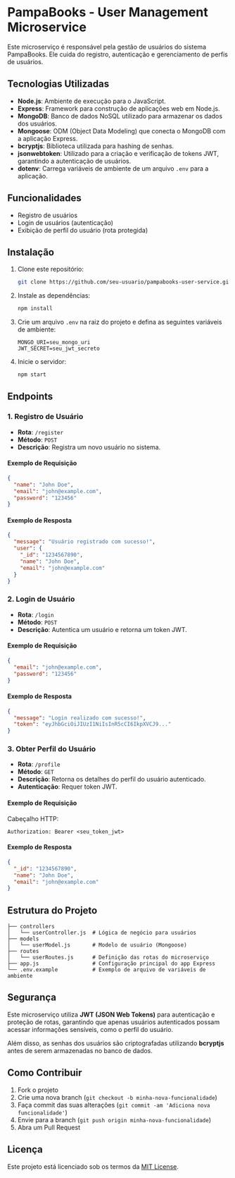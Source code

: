 
# PampaBooks - User Management Microservice

Este microserviço é responsável pela gestão de usuários do sistema PampaBooks. Ele cuida do registro, autenticação e gerenciamento de perfis de usuários.

## Tecnologias Utilizadas

- **Node.js**: Ambiente de execução para o JavaScript.
- **Express**: Framework para construção de aplicações web em Node.js.
- **MongoDB**: Banco de dados NoSQL utilizado para armazenar os dados dos usuários.
- **Mongoose**: ODM (Object Data Modeling) que conecta o MongoDB com a aplicação Express.
- **bcryptjs**: Biblioteca utilizada para hashing de senhas.
- **jsonwebtoken**: Utilizado para a criação e verificação de tokens JWT, garantindo a autenticação de usuários.
- **dotenv**: Carrega variáveis de ambiente de um arquivo `.env` para a aplicação.

## Funcionalidades

- Registro de usuários
- Login de usuários (autenticação)
- Exibição de perfil do usuário (rota protegida)

## Instalação

1. Clone este repositório:
    ```bash
    git clone https://github.com/seu-usuario/pampabooks-user-service.git
    ```

2. Instale as dependências:
    ```bash
    npm install
    ```

3. Crie um arquivo `.env` na raiz do projeto e defina as seguintes variáveis de ambiente:
    ```plaintext
    MONGO_URI=seu_mongo_uri
    JWT_SECRET=seu_jwt_secreto
    ```

4. Inicie o servidor:
    ```bash
    npm start
    ```

## Endpoints

### 1. Registro de Usuário

- **Rota**: `/register`
- **Método**: `POST`
- **Descrição**: Registra um novo usuário no sistema.

#### Exemplo de Requisição
```json
{
  "name": "John Doe",
  "email": "john@example.com",
  "password": "123456"
}
```

#### Exemplo de Resposta
```json
{
  "message": "Usuário registrado com sucesso!",
  "user": {
    "_id": "1234567890",
    "name": "John Doe",
    "email": "john@example.com"
  }
}
```

### 2. Login de Usuário

- **Rota**: `/login`
- **Método**: `POST`
- **Descrição**: Autentica um usuário e retorna um token JWT.

#### Exemplo de Requisição
```json
{
  "email": "john@example.com",
  "password": "123456"
}
```

#### Exemplo de Resposta
```json
{
  "message": "Login realizado com sucesso!",
  "token": "eyJhbGciOiJIUzI1NiIsInR5cCI6IkpXVCJ9..."
}
```

### 3. Obter Perfil do Usuário

- **Rota**: `/profile`
- **Método**: `GET`
- **Descrição**: Retorna os detalhes do perfil do usuário autenticado.
- **Autenticação**: Requer token JWT.

#### Exemplo de Requisição
Cabeçalho HTTP:
```plaintext
Authorization: Bearer <seu_token_jwt>
```

#### Exemplo de Resposta
```json
{
  "_id": "1234567890",
  "name": "John Doe",
  "email": "john@example.com"
}
```

## Estrutura do Projeto

```plaintext
├── controllers
│   └── userController.js  # Lógica de negócio para usuários
├── models
│   └── userModel.js       # Modelo de usuário (Mongoose)
├── routes
│   └── userRoutes.js      # Definição das rotas do microserviço
├── app.js                 # Configuração principal do app Express
└── .env.example           # Exemplo de arquivo de variáveis de ambiente
```

## Segurança

Este microserviço utiliza **JWT (JSON Web Tokens)** para autenticação e proteção de rotas, garantindo que apenas usuários autenticados possam acessar informações sensíveis, como o perfil do usuário.

Além disso, as senhas dos usuários são criptografadas utilizando **bcryptjs** antes de serem armazenadas no banco de dados.

## Como Contribuir

1. Fork o projeto
2. Crie uma nova branch (`git checkout -b minha-nova-funcionalidade`)
3. Faça commit das suas alterações (`git commit -am 'Adiciona nova funcionalidade'`)
4. Envie para a branch (`git push origin minha-nova-funcionalidade`)
5. Abra um Pull Request

## Licença

Este projeto está licenciado sob os termos da [MIT License](LICENSE).
